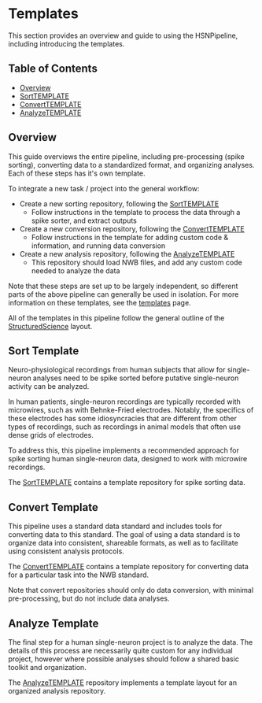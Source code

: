 # Templates

This section provides an overview and guide to using the HSNPipeline, including introducing the templates.

## Table of Contents

- [Overview](#overview)
- [SortTEMPLATE](#sort-template)
- [ConvertTEMPLATE](#convert-template)
- [AnalyzeTEMPLATE](#analyze-template)

## Overview

This guide overviews the entire pipeline, including pre-processing (spike sorting), converting
data to a standardized format, and organizing analyses. Each of these steps has it's own template.

To integrate a new task / project into the general workflow:
- Create a new sorting repository, following the [SortTEMPLATE](https://github.com/HSNPipeline/SortTEMPLATE)
    - Follow instructions in the template to process the data through a spike sorter, and extract outputs
- Create a new conversion repository, following the [ConvertTEMPLATE](https://github.com/HSNPipeline/ConvertTEMPLATE)
    - Follow instructions in the template for adding custom code & information, and running data conversion
- Create a new analysis repository, following the [AnalyzeTEMPLATE](https://github.com/HSNPipeline/AnalyzeTEMPLATE)
    - This repository should load NWB files, and add any custom code needed to analyze the data

Note that these steps are set up to be largely independent, so different parts of the above pipeline
can generally be used in isolation. For more information on these templates, see the
[templates](https://hsnpipeline.github.io/templates) page.

All of the templates in this pipeline follow the general outline of the
[StructuredScience](https://github.com/structuredscience/) layout.

## Sort Template

Neuro-physiological recordings from human subjects that allow for single-neuron analyses
need to be spike sorted before putative single-neuron activity can be analyzed.

In human patients, single-neuron recordings are typically recorded with microwires,
such as with Behnke-Fried electrodes. Notably, the specifics of these electrodes
has some idiosyncracies that are different from other types of recordings, such as
recordings in animal models that often use dense grids of electrodes.

To address this, this pipeline implements a recommended approach for spike sorting
human single-neuron data, designed to work with microwire recordings.

The [SortTEMPLATE](https://github.com/HSNPipeline/SortTEMPLATE)
contains a template repository for spike sorting data.

## Convert Template

This pipeline uses a standard data standard and includes tools for converting data to this standard.
The goal of using a data standard is to organize data into consistent, shareable formats, as well as to
facilitate using consistent analysis protocols.

The [ConvertTEMPLATE](https://github.com/HSNPipeline/ConvertTEMPLATE)
contains a template repository for converting data for a particular task
into the NWB standard.

Note that convert repositories should only do data conversion, with minimal pre-processing,
but do not include data analyses.

## Analyze Template

The final step for a human single-neuron project is to analyze the data.
The details of this process are necessarily quite custom for any individual project,
however where possible analyses should follow a shared basic toolkit and organization.

The [AnalyzeTEMPLATE](https://github.com/HSNPipeline/AnalyzeTEMPLATE)
repository implements a template layout for an organized analysis repository.
